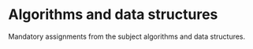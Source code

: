# Algorithms and data structures

Mandatory assignments from the subject algorithms and data structures. 




